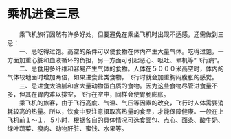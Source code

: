 # 乘机进食三忌  
  
&emsp;&emsp;乘飞机旅行固然有许多好处，但要避免在乘坐飞机时出现不适感，还需做到三忌：  
&emsp;&emsp;一、忌吃得过饱。高空的条件可以使食物在体内产生大量气体。吃得过饱，一方面加重心脏和血液循环的负担，另一方面可引起恶心、呕吐、晕机等“飞行病”。  
&emsp;&emsp;二、忌食用多纤维和容易产生气体的食物。人体在５０００米高空时，体内的气体较地面时增加两倍，如果进食此类食物，飞行时就会加重胸闷腹胀的感觉。  
&emsp;&emsp;三、忌进食太油腻和含大量动物蛋白质的食物。因为这些食物尽管进食量不多，但其在胃内难以排空，飞行在空中，同样会使胃肠膨胀。  
&emsp;&emsp;乘飞机的旅客，由于飞行高度、气温、气压等因素的改变，飞行时人体需要消耗较高的热量。所以，饮食中要注意摄取高热量的食品，才能保障健康。一般在上飞机前１～１．５小时，根据各自的具体情况可选食面包、点心、面条、酸牛奶、绿叶蔬菜、瘦肉、动物肝脏、蜜饯、水果等。 